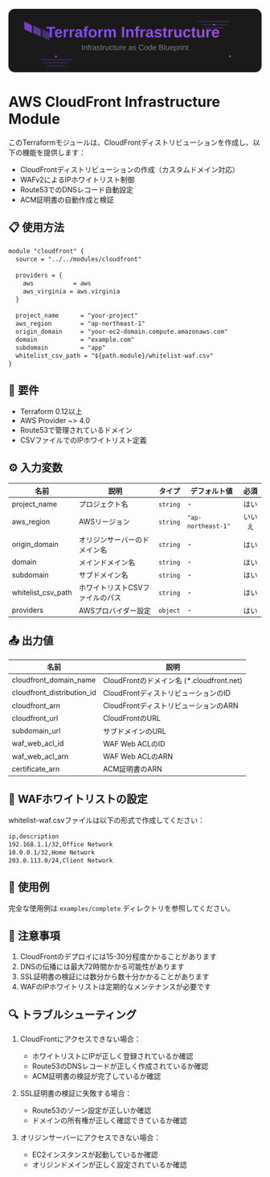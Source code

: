 <div align="center">

![CloudFront Infrastructure Module](../../assets/header.svg)

</div>

# AWS CloudFront Infrastructure Module

このTerraformモジュールは、CloudFrontディストリビューションを作成し、以下の機能を提供します：

- CloudFrontディストリビューションの作成（カスタムドメイン対応）
- WAFv2によるIPホワイトリスト制御
- Route53でのDNSレコード自動設定
- ACM証明書の自動作成と検証

## 📋 使用方法

```hcl
module "cloudfront" {
  source = "../../modules/cloudfront"

  providers = {
    aws           = aws
    aws_virginia = aws.virginia
  }

  project_name      = "your-project"
  aws_region        = "ap-northeast-1"
  origin_domain     = "your-ec2-domain.compute.amazonaws.com"
  domain            = "example.com"
  subdomain         = "app"
  whitelist_csv_path = "${path.module}/whitelist-waf.csv"
}
```

## 🔧 要件

- Terraform 0.12以上
- AWS Provider ~> 4.0
- Route53で管理されているドメイン
- CSVファイルでのIPホワイトリスト定義

## ⚙️ 入力変数

| 名前 | 説明 | タイプ | デフォルト値 | 必須 |
|------|-------------|------|---------|:--------:|
| project_name | プロジェクト名 | `string` | - | はい |
| aws_region | AWSリージョン | `string` | `"ap-northeast-1"` | いいえ |
| origin_domain | オリジンサーバーのドメイン名 | `string` | - | はい |
| domain | メインドメイン名 | `string` | - | はい |
| subdomain | サブドメイン名 | `string` | - | はい |
| whitelist_csv_path | ホワイトリストCSVファイルのパス | `string` | - | はい |
| providers | AWSプロバイダー設定 | `object` | - | はい |

## 📤 出力値

| 名前 | 説明 |
|------|-------------|
| cloudfront_domain_name | CloudFrontのドメイン名 (*.cloudfront.net) |
| cloudfront_distribution_id | CloudFrontディストリビューションのID |
| cloudfront_arn | CloudFrontディストリビューションのARN |
| cloudfront_url | CloudFrontのURL |
| subdomain_url | サブドメインのURL |
| waf_web_acl_id | WAF Web ACLのID |
| waf_web_acl_arn | WAF Web ACLのARN |
| certificate_arn | ACM証明書のARN |

## 📁 WAFホワイトリストの設定

whitelist-waf.csvファイルは以下の形式で作成してください：

```csv
ip,description
192.168.1.1/32,Office Network
10.0.0.1/32,Home Network
203.0.113.0/24,Client Network
```

## 🚀 使用例

完全な使用例は `examples/complete` ディレクトリを参照してください。

## 📝 注意事項

1. CloudFrontのデプロイには15-30分程度かかることがあります
2. DNSの伝播には最大72時間かかる可能性があります
3. SSL証明書の検証には数分から数十分かかることがあります
4. WAFのIPホワイトリストは定期的なメンテナンスが必要です

## 🔍 トラブルシューティング

1. CloudFrontにアクセスできない場合：
   - ホワイトリストにIPが正しく登録されているか確認
   - Route53のDNSレコードが正しく作成されているか確認
   - ACM証明書の検証が完了しているか確認

2. SSL証明書の検証に失敗する場合：
   - Route53のゾーン設定が正しいか確認
   - ドメインの所有権が正しく確認できているか確認

3. オリジンサーバーにアクセスできない場合：
   - EC2インスタンスが起動しているか確認
   - オリジンドメインが正しく設定されているか確認
